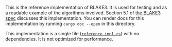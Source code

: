 This is the reference implementation of BLAKE3. It is used for testing and
as a readable example of the algorithms involved. Section 5.1 of [the BLAKE3
spec](https://github.com/BLAKE3-team/BLAKE3-specs/blob/master/blake3.pdf)
discusses this implementation. You can render docs for this implementation
by running `cargo doc --open` in this directory.

This implementation is a single file
([`reference_impl.rs`](reference_impl.rs)) with no dependencies. It is
not optimized for performance.
